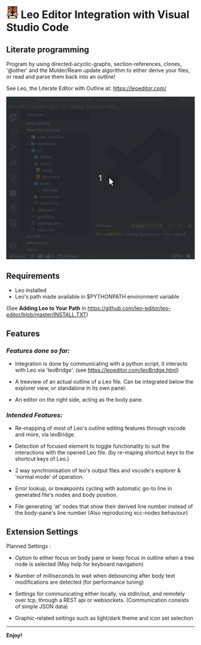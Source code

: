 # ![LeoEditor](resources/leoapp.png) Leo Editor Integration with Visual Studio Code

## Literate programming

Program by using directed-acyclic-graphs, section-references, clones, '@other' and the Mulder/Ream update algorithm to either derive your files, or read and parse them back into an outline!

See Leo, the Literate Editor with Outline at: https://leoeditor.com/

![Screenshot](resources/animated-screenshot.gif)

## Requirements

- Leo installed
- Leo's path made available in \$PYTHONPATH environment variable

(See **Adding Leo to Your Path** in https://github.com/leo-editor/leo-editor/blob/master/INSTALL.TXT)

## Features

### _Features done so far:_

- Integration is done by communicating with a python script, it interacts with Leo via 'leoBridge'. (see https://leoeditor.com/leoBridge.html)

- A treeview of an actual outline of a Leo file. Can be integrated below the explorer view, or standalone in its own panel.

- An editor on the right side, acting as the body pane.

### _Intended Features:_

- Re-mapping of most of Leo's outline editing features through vscode and more, via leoBridge.

- Detection of focused element to toggle functionality to suit the interactions with the opened Leo file. (by re-maping shortcut keys to the shortcut keys of Leo.)

- 2 way synchronisation of leo's output files and vscode's explorer & 'normal mode' of operation.

- Error lookup, or breakpoints cycling with automatic go-to line in generated file's nodes and body position.

- File generating 'at' nodes that show their derived line number instead of the body-pane's line number (Also reproducing xcc-nodes behaviour)

## Extension Settings

Planned Settings :

- Option to either focus on body pane or keep focus in outline when a tree node is selected (May help for keyboard navigation)

- Number of milliseconds to wait when debouncing after body text modifications are detected (for performance tuning)

- Settings for communicating either locally, via stdIn/out, and remotely over tcp, through a REST api or websockets. (Communication consists of simple JSON data)

- Graphic-related settings such as light/dark theme and icon set selection

---

**Enjoy!**

